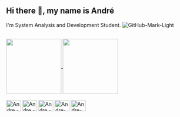 ## Hi there 👋, my name is André
I'm System Analysis and Development Student. 
![GitHub-Mark-Light](https://user-images.githubusercontent.com/3369400/139447912-e0f43f33-6d9f-45f8-be46-2df5bbc91289.png#gh-dark-mode-only)
##

<a href="https://github.com/andrellafco/github-readme-stats">
  <img height=150 align="center" src="https://github-readme-stats.vercel.app/api?username=andrellafco&theme=github_dark"/>
</a>
<a href="https://github.com/andrellafco/convoychat">
  <img height=150 align="center" src="https://github-readme-stats.vercel.app/api/top-langs?username=andrellafco&layout=compact&langs_count=8&card_width=323&theme=github_dark"/>
</a>

</a>
<br/> 
<div style="display: inline_block"><br>
  <img align="center" alt="Andre - Rb" height="30" width="40" src="https://cdn.jsdelivr.net/gh/devicons/devicon@latest/icons/ruby/ruby-original.svg">
  <img align="center" alt="Andre - Rails" height="30" width="40" src="https://cdn.jsdelivr.net/gh/devicons/devicon@latest/icons/rails/rails-plain-wordmark.svg">    
  <img align="center" alt="Andre - Js" height="30" width="40" src="https://cdn.jsdelivr.net/gh/devicons/devicon@latest/icons/javascript/javascript-original.svg">
  <img align="center" alt="Andre-HTML" height="30" width="40" src="https://cdn.jsdelivr.net/gh/devicons/devicon@latest/icons/html5/html5-original.svg">
  <img align="center" alt="Andre-CSS" height="30" width="40" src="https://cdn.jsdelivr.net/gh/devicons/devicon@latest/icons/css3/css3-original.svg">
  
<br/>
  
<!--<a href="https://www.linkedin.com/in/andrefranciscoandrella" target="_blank"><img src="https://img.shields.io/badge/-LinkedIn-%230077B5?style=for-the-badge&logo=linkedin&logoColor=white" target="_blank"></a> --> 
<!-- - 🌱 I’m currently learning <img src="https://cdn.jsdelivr.net/gh/devicons/devicon@latest/icons/ruby/ruby-original.svg" /> -->

<!--
**andrellafco/andrellafco** is a ✨ _special_ ✨ repository because its `README.md` (this file) appears on your GitHub profile.

Here are some ideas to get you started:

- 🔭 I’m currently working on ...
- 🌱 I’m currently learning ...
- 👯 I’m looking to collaborate on ...
- 🤔 I’m looking for help with ...
- 💬 Ask me about ...
- 📫 How to reach me: ...
- 😄 Pronouns: ...
- ⚡ Fun fact: ...
-->

